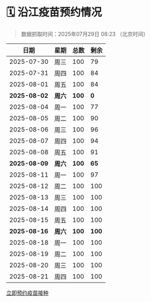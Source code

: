 # 🗓️ 沿江疫苗预约情况

> 数据抓取时间：2025年07月29日 08:23 （北京时间）

| 日期 | 星期 | 总数 | 剩余 |
|------|------|------|------|
| 2025-07-30 | 周三 | 100 | 79 |
| 2025-07-31 | 周四 | 100 | 84 |
| 2025-08-01 | 周五 | 100 | 84 |
| **2025-08-02** | **周六** | **100** | **0** |
| 2025-08-04 | 周一 | 100 | 77 |
| 2025-08-05 | 周二 | 100 | 90 |
| 2025-08-06 | 周三 | 100 | 96 |
| 2025-08-07 | 周四 | 100 | 94 |
| 2025-08-08 | 周五 | 100 | 91 |
| **2025-08-09** | **周六** | **100** | **65** |
| 2025-08-11 | 周一 | 100 | 97 |
| 2025-08-12 | 周二 | 100 | 100 |
| 2025-08-13 | 周三 | 100 | 100 |
| 2025-08-14 | 周四 | 100 | 100 |
| 2025-08-15 | 周五 | 100 | 100 |
| **2025-08-16** | **周六** | **100** | **100** |
| 2025-08-18 | 周一 | 100 | 100 |
| 2025-08-19 | 周二 | 100 | 100 |
| 2025-08-20 | 周三 | 100 | 100 |
| 2025-08-21 | 周四 | 100 | 100 |


<div class="button-container">
<a class="btn" href="http://yfzweb.ishequ.net/#/login" target="_blank">立即预约疫苗接种</a>
</div>
